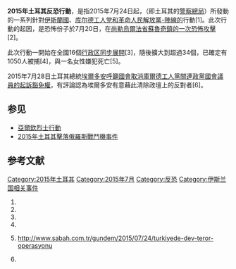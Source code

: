 **2015年土耳其反恐行動**，是指2015年7月24日起，（即土耳其的[警察總局](../Page/警察.md "wikilink")）所發動的一系列針對[伊斯蘭國](../Page/伊斯蘭國.md "wikilink")、[库尔德工人党和](../Page/库尔德工人党.md "wikilink")[革命人民解放黨-陣線的](../Page/革命人民解放黨-陣線.md "wikilink")行動\[1\]。此次行動的起因，是恐怖份子於7月20日，在[尚勒烏爾法省](../Page/尚勒烏爾法省.md "wikilink")[蘇魯奇鎮的](../Page/蘇魯奇.md "wikilink")[一次恐怖攻擊](../Page/2015年蘇魯奇爆炸案.md "wikilink")\[2\]。

此次行動一開始在全國16個[行政区同步展開](../Page/土耳其行政区划.md "wikilink")\[3\]，隨後擴大到超過34個，已確定有1050人被捕\[4\]，與一名女性嫌犯死亡\[5\]。

2015年7月28日土耳其總統[埃爾多安呼籲國會取消庫爾德工人黨關連政黨國會議員的起訴豁免權](../Page/埃爾多安.md "wikilink")，有評論認為埃爾多安有意藉此清除政壇上的反對者\[6\]。

## 参见

  - [亞爾欽烈士行動](../Page/亞爾欽烈士行動.md "wikilink")
  - [2015年土耳其擊落俄羅斯戰鬥機事件](../Page/2015年土耳其擊落俄羅斯戰鬥機事件.md "wikilink")

## 参考文献

[Category:2015年土耳其](https://zh.wikipedia.org/wiki/Category:2015年土耳其 "wikilink")
[Category:2015年7月](https://zh.wikipedia.org/wiki/Category:2015年7月 "wikilink")
[Category:反恐](https://zh.wikipedia.org/wiki/Category:反恐 "wikilink")
[Category:伊斯兰国相关事件](https://zh.wikipedia.org/wiki/Category:伊斯兰国相关事件 "wikilink")

1.

2.

3.
4.

5.  <http://www.sabah.com.tr/gundem/2015/07/24/turkiyede-dev-teror-operasyonu>

6.